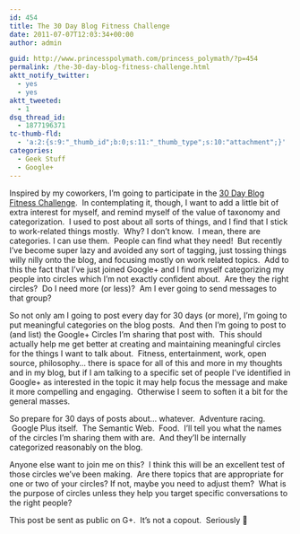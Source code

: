```yaml
---
id: 454
title: The 30 Day Blog Fitness Challenge
date: 2011-07-07T12:03:34+00:00
author: admin

guid: http://www.princesspolymath.com/princess_polymath/?p=454
permalink: /the-30-day-blog-fitness-challenge.html
aktt_notify_twitter:
  - yes
  - yes
aktt_tweeted:
  - 1
dsq_thread_id:
  - 1877196371
tc-thumb-fld:
  - 'a:2:{s:9:"_thumb_id";b:0;s:11:"_thumb_type";s:10:"attachment";}'
categories:
  - Geek Stuff
  - Google+
---
```

Inspired by my coworkers, I&#8217;m going to participate in the [30 Day Blog Fitness Challenge](http://brikis98.blogspot.com/2011/07/30-day-blog-fitness-challenge.html).  In contemplating it, though, I want to add a little bit of extra interest for myself, and remind myself of the value of taxonomy and categorization.  I used to post about all sorts of things, and I find that I stick to work-related things mostly.  Why? I don&#8217;t know.  I mean, there are categories. I can use them.  People can find what they need!  But recently I&#8217;ve become super lazy and avoided any sort of tagging, just tossing things willy nilly onto the blog, and focusing mostly on work related topics.  Add to this the fact that I&#8217;ve just joined Google+ and I find myself categorizing my people into circles which I&#8217;m not exactly confident about.  Are they the right circles?  Do I need more (or less)?  Am I ever going to send messages to that group?

So not only am I going to post every day for 30 days (or more), I&#8217;m going to put meaningful categories on the blog posts.  And then I&#8217;m going to post to (and list) the Google+ Circles I&#8217;m sharing that post with.  This should actually help me get better at creating and maintaining meaningful circles for the things I want to talk about.  Fitness, entertainment, work, open source, philosophy&#8230; there is space for all of this and more in my thoughts and in my blog, but if I am talking to a specific set of people I&#8217;ve identified in Google+ as interested in the topic it may help focus the message and make it more compelling and engaging.  Otherwise I seem to soften it a bit for the general masses.

So prepare for 30 days of posts about&#8230; whatever.  Adventure racing.  Google Plus itself.  The Semantic Web.  Food.  I&#8217;ll tell you what the names of the circles I&#8217;m sharing them with are.  And they&#8217;ll be internally categorized reasonably on the blog.

Anyone else want to join me on this?  I think this will be an excellent test of those circles we&#8217;ve been making.  Are there topics that are appropriate for one or two of your circles? If not, maybe you need to adjust them?  What is the purpose of circles unless they help you target specific conversations to the right people?

This post be sent as public on G+.  It&#8217;s not a copout.  Seriously 🙂